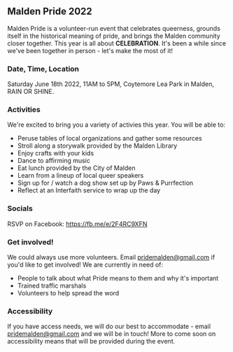 ## Malden Pride 2022

Malden Pride is a volunteer-run event that celebrates queerness, grounds itself in the historical meaning of pride, and brings the Malden community closer together.
This year is all about **CELEBRATION**. It's been a while since we've been together in person - let's make the most of it!

### Date, Time, Location

Saturday June 18th 2022, 11AM to 5PM, Coytemore Lea Park in Malden, RAIN OR SHINE.

### Activities
We're excited to bring you a variety of activies this year. You will be able to:
- Peruse tables of local organizations and gather some resources
- Stroll along a storywalk provided by the Malden Library
- Enjoy crafts with your kids
- Dance to affirming music
- Eat lunch provided by the City of Malden
- Learn from a lineup of local queer speakers
- Sign up for / watch a dog show set up by Paws & Purrfection
- Reflect at an Interfaith service to wrap up the day

### Socials
RSVP on Facebook: https://fb.me/e/2F4RC9XFN

### Get involved!

We could always use more volunteers. Email [pridemalden@gmail.com](mailto:pridemalden@gmail.com) if you'd like to get involved!
We are currently in need of:
- People to talk about what Pride means to them and why it's important
- Trained traffic marshals
- Volunteers to help spread the word

### Accessibility
If you have access needs, we will do our best to accommodate - email [pridemalden@gmail.com](mailto:pridemalden@gmail.com) and we will be in touch! More to come soon on accessibility means that will be provided during the event.
